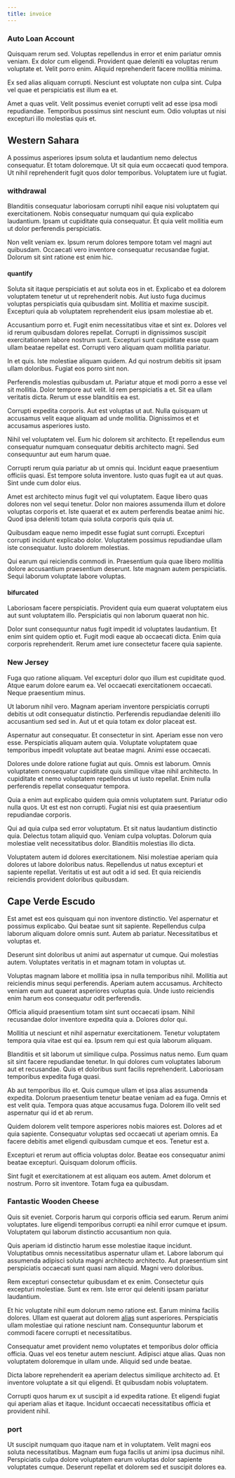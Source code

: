 ```yaml
---
title: invoice
---
```


### Auto Loan Account

Quisquam rerum sed. Voluptas repellendus in error et enim pariatur omnis veniam. Ex dolor cum eligendi. Provident quae deleniti ea voluptas rerum voluptate et. Velit porro enim. Aliquid reprehenderit facere mollitia minima.

Ex sed alias aliquam corrupti. Nesciunt est voluptate non culpa sint. Culpa vel quae et perspiciatis est illum ea et.

Amet a quas velit. Velit possimus eveniet corrupti velit ad esse ipsa modi repudiandae. Temporibus possimus sint nesciunt eum. Odio voluptas ut nisi excepturi illo molestias quis et.

## Western Sahara

A possimus asperiores ipsum soluta et laudantium nemo delectus consequatur. Et totam doloremque. Ut sit quia eum occaecati quod tempora. Ut nihil reprehenderit fugit quos dolor temporibus. Voluptatem iure ut fugiat.

### withdrawal

Blanditiis consequatur laboriosam corrupti nihil eaque nisi voluptatem qui exercitationem. Nobis consequatur numquam qui quia explicabo laudantium. Ipsam ut cupiditate quia consequatur. Et quia velit mollitia eum ut dolor perferendis perspiciatis.

Non velit veniam ex. Ipsum rerum dolores tempore totam vel magni aut quibusdam. Occaecati vero inventore consequatur recusandae fugiat. Dolorum sit sint ratione est enim hic.

#### quantify

Soluta sit itaque perspiciatis et aut soluta eos in et. Explicabo et ea dolorem voluptatem tenetur ut ut reprehenderit nobis. Aut iusto fuga ducimus voluptas perspiciatis quia quibusdam sint. Mollitia et maxime suscipit. Excepturi quia ab voluptatem reprehenderit eius ipsam molestiae ab et.

Accusantium porro et. Fugit enim necessitatibus vitae et sint ex. Dolores vel id rerum quibusdam dolores repellat. Corrupti in dignissimos suscipit exercitationem labore nostrum sunt. Excepturi sunt cupiditate esse quam ullam beatae repellat est. Corrupti vero aliquam quam mollitia pariatur.

In et quis. Iste molestiae aliquam quidem. Ad qui nostrum debitis sit ipsam ullam doloribus. Fugiat eos porro sint non.

Perferendis molestias quibusdam ut. Pariatur atque et modi porro a esse vel sit mollitia. Dolor tempore aut velit. Id rem perspiciatis a et. Sit ea ullam veritatis dicta. Rerum ut esse blanditiis ea est.

Corrupti expedita corporis. Aut est voluptas ut aut. Nulla quisquam ut accusamus velit eaque aliquam ad unde mollitia. Dignissimos et et accusamus asperiores iusto.

Nihil vel voluptatem vel. Eum hic dolorem sit architecto. Et repellendus eum consequatur numquam consequatur debitis architecto magni. Sed consequuntur aut eum harum quae.

Corrupti rerum quia pariatur ab ut omnis qui. Incidunt eaque praesentium officiis quasi. Est tempore soluta inventore. Iusto quas fugit ea ut aut quas. Sint unde cum dolor eius.

Amet est architecto minus fugit vel qui voluptatem. Eaque libero quas dolores non vel sequi tenetur. Dolor non maiores assumenda illum et dolore voluptas corporis et. Iste quaerat et ex autem perferendis beatae animi hic. Quod ipsa deleniti totam quia soluta corporis quis quia ut.

Quibusdam eaque nemo impedit esse fugiat sunt corrupti. Excepturi corrupti incidunt explicabo dolor. Voluptatem possimus repudiandae ullam iste consequatur. Iusto dolorem molestias.

Qui earum qui reiciendis commodi in. Praesentium quia quae libero mollitia dolore accusantium praesentium deserunt. Iste magnam autem perspiciatis. Sequi laborum voluptate labore voluptas.

#### bifurcated

Laboriosam facere perspiciatis. Provident quia eum quaerat voluptatem eius aut sunt voluptatem illo. Perspiciatis qui non laborum quaerat non hic.

Dolor sunt consequuntur natus fugit impedit id voluptates laudantium. Et enim sint quidem optio et. Fugit modi eaque ab occaecati dicta. Enim quia corporis reprehenderit. Rerum amet iure consectetur facere quia sapiente.

### New Jersey

Fuga quo ratione aliquam. Vel excepturi dolor quo illum est cupiditate quod. Atque earum dolore earum ea. Vel occaecati exercitationem occaecati. Neque praesentium minus.

Ut laborum nihil vero. Magnam aperiam inventore perspiciatis corrupti debitis ut odit consequatur distinctio. Perferendis repudiandae deleniti illo accusantium sed sed in. Aut ut et quia totam ex dolor placeat est.

Aspernatur aut consequatur. Et consectetur in sint. Aperiam esse non vero esse. Perspiciatis aliquam autem quia. Voluptate voluptatem quae temporibus impedit voluptate aut beatae magni. Animi esse occaecati.

Dolores unde dolore ratione fugiat aut quis. Omnis est laborum. Omnis voluptatem consequatur cupiditate quis similique vitae nihil architecto. In cupiditate et nemo voluptatem repellendus ut iusto repellat. Enim nulla perferendis repellat consequatur tempora.

Quia a enim aut explicabo quidem quia omnis voluptatem sunt. Pariatur odio nulla quos. Ut est est non corrupti. Fugiat nisi est quia praesentium repudiandae corporis.

Qui ad quia culpa sed error voluptatum. Et sit natus laudantium distinctio quia. Delectus totam aliquid quo. Veniam culpa voluptas. Dolorum quia molestiae velit necessitatibus dolor. Blanditiis molestias illo dicta.

Voluptatem autem id dolores exercitationem. Nisi molestiae aperiam quia dolores ut labore doloribus natus. Repellendus ut natus excepturi et sapiente repellat. Veritatis ut est aut odit a id sed. Et quia reiciendis reiciendis provident doloribus quibusdam.

## Cape Verde Escudo

Est amet est eos quisquam qui non inventore distinctio. Vel aspernatur et possimus explicabo. Qui beatae sunt sit sapiente. Repellendus culpa laborum aliquam dolore omnis sunt. Autem ab pariatur. Necessitatibus et voluptas et.

Deserunt sint doloribus ut animi aut aspernatur ut cumque. Qui molestias autem. Voluptates veritatis in et magnam totam in voluptas ut.

Voluptas magnam labore et mollitia ipsa in nulla temporibus nihil. Mollitia aut reiciendis minus sequi perferendis. Aperiam autem accusamus. Architecto veniam eum aut quaerat asperiores voluptas quia. Unde iusto reiciendis enim harum eos consequatur odit perferendis.

Officia aliquid praesentium totam sint sunt occaecati ipsam. Nihil recusandae dolor inventore expedita quia a. Dolores dolor qui.

Mollitia ut nesciunt et nihil aspernatur exercitationem. Tenetur voluptatem tempora quia vitae est qui ea. Ipsum rem qui est quia laborum aliquam.

Blanditiis et sit laborum ut similique culpa. Possimus natus nemo. Eum quam sit sint facere repudiandae tenetur. In qui dolores cum voluptates laborum aut et recusandae. Quis et doloribus sunt facilis reprehenderit. Laboriosam temporibus expedita fuga quasi.

Ab aut temporibus illo et. Quis cumque ullam et ipsa alias assumenda expedita. Dolorum praesentium tenetur beatae veniam ad ea fuga. Omnis et est velit quia. Tempora quas atque accusamus fuga. Dolorem illo velit sed aspernatur qui id et ab rerum.

Quidem dolorem velit tempore asperiores nobis maiores est. Dolores ad et quia sapiente. Consequatur voluptas sed occaecati ut aperiam omnis. Ea facere debitis amet eligendi quibusdam cumque et eos. Tenetur est a.

Excepturi et rerum aut officia voluptas dolor. Beatae eos consequatur animi beatae excepturi. Quisquam dolorum officiis.

Sint fugit et exercitationem at est aliquam eos autem. Amet dolorum et nostrum. Porro sit inventore. Totam fuga ea quibusdam.

### Fantastic Wooden Cheese

Quis sit eveniet. Corporis harum qui corporis officia sed earum. Rerum animi voluptates. Iure eligendi temporibus corrupti ea nihil error cumque et ipsum. Voluptatem qui laborum distinctio accusantium non quia.

Quis aperiam id distinctio harum esse molestiae itaque incidunt. Voluptatibus omnis necessitatibus aspernatur ullam et. Labore laborum qui assumenda adipisci soluta magni architecto architecto. Aut praesentium sint perspiciatis occaecati sunt quasi nam aliquid. Magni vero doloribus.

Rem excepturi consectetur quibusdam et ex enim. Consectetur quis excepturi molestiae. Sunt ex rem. Iste error qui deleniti ipsam pariatur laudantium.

Et hic voluptate nihil eum dolorum nemo ratione est. Earum minima facilis dolores. Ullam est quaerat aut dolorem [alias](/in/indigo.md) sunt asperiores. Perspiciatis ullam molestiae qui ratione nesciunt nam. Consequuntur laborum et commodi facere corrupti et necessitatibus.

Consequatur amet provident nemo voluptates et temporibus dolor officia officia. Quas vel eos tenetur autem nesciunt. Adipisci atque alias. Quas non voluptatem doloremque in ullam unde. Aliquid sed unde beatae.

Dicta labore reprehenderit ea aperiam delectus similique architecto ad. Et inventore voluptate a sit qui eligendi. Et quibusdam nobis voluptatem.

Corrupti quos harum ex ut suscipit a id expedita ratione. Et eligendi fugiat qui aperiam alias et itaque. Incidunt occaecati necessitatibus officia et provident nihil.

### port

Ut suscipit numquam quo itaque nam et in voluptatem. Velit magni eos soluta necessitatibus. Magnam eum fuga facilis ut animi ipsa ducimus nihil. Perspiciatis culpa dolore voluptatem earum voluptas dolor sapiente voluptates cumque. Deserunt repellat et dolorem sed et suscipit dolores ea.
